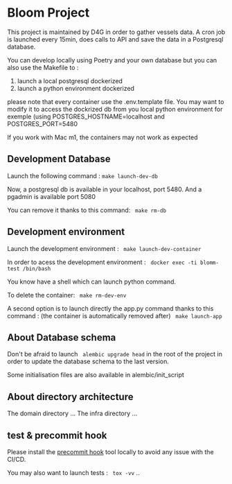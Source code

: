 # Bloom Project

This project is maintained by D4G in order to gather vessels data. 
A cron job is launched every 15min, does calls to API and save the data in a Postgresql database.

You can develop locally using Poetry and your own database but you can also use the Makefile to :
1) launch a local postgresql dockerized
2) launch a python environment dockerized

please note that every container use the .env.template file. You may want to modify it to access the dockrized db from you local python environment for exemple (using POSTGRES_HOSTNAME=localhost and POSTGRES_PORT=5480

If you work with Mac m1, the containers may not work as expected

## Development Database

Launch the following command :
` make launch-dev-db `

Now, a postgresql db is available in your localhost, port 5480. And a pgadmin is available port 5080

You can remove it thanks to this command:
` make rm-db`

## Development environment

Launch the development environment :
` make launch-dev-container`

In order to acess the development environment :
` docker exec -ti blomm-test /bin/bash`

You know have a shell which can launch python command.

To delete the container:
` make rm-dev-env`



A second option is to launch directly the app.py command thanks to this command : (the container is automatically removed after)
` make launch-app`


## About Database schema
Don't be afraid to launch ` alembic upgrade head` in the root of the project in order to update the database schema to the last version.

Some initialisation files are also available in alembic/init_script

## About directory architecture
The domain directory ...
The infra directory ...

## test & precommit hook
Please install the [precommit hook](https://pre-commit.com/) tool locally to avoid any issue with the CI/CD.

You may also want to launch tests :
` tox -vv`
..



